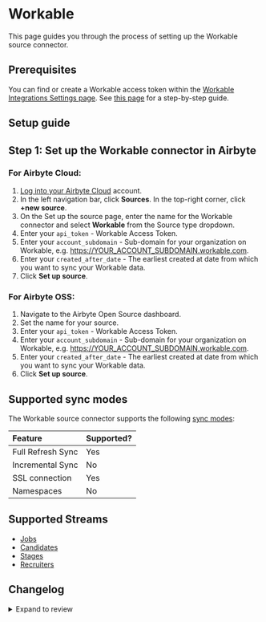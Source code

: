 # Workable

This page guides you through the process of setting up the Workable source connector.

## Prerequisites

You can find or create a Workable access token within the [Workable Integrations Settings page](https://test-432879.workable.com/backend/settings/integrations). See [this page](https://workable.readme.io/reference/generate-an-access-token#generate-an-api-access-token) for a step-by-step guide.

## Setup guide

## Step 1: Set up the Workable connector in Airbyte

### For Airbyte Cloud:

1. [Log into your Airbyte Cloud](https://cloud.airbyte.com/workspaces) account.
2. In the left navigation bar, click **Sources**. In the top-right corner, click **+new source**.
3. On the Set up the source page, enter the name for the Workable connector and select **Workable** from the Source type dropdown.
4. Enter your `api_token` - Workable Access Token.
5. Enter your `account_subdomain` - Sub-domain for your organization on Workable, e.g. https://YOUR_ACCOUNT_SUBDOMAIN.workable.com.
6. Enter your `created_after_date` - The earliest created at date from which you want to sync your Workable data.
7. Click **Set up source**.

### For Airbyte OSS:

1. Navigate to the Airbyte Open Source dashboard.
2. Set the name for your source.
3. Enter your `api_token` - Workable Access Token.
4. Enter your `account_subdomain` - Sub-domain for your organization on Workable, e.g. https://YOUR_ACCOUNT_SUBDOMAIN.workable.com.
5. Enter your `created_after_date` - The earliest created at date from which you want to sync your Workable data.
6. Click **Set up source**.

## Supported sync modes

The Workable source connector supports the following [sync modes](https://docs.airbyte.com/cloud/core-concepts#connection-sync-modes):

| Feature           | Supported? |
| :---------------- | :--------- |
| Full Refresh Sync | Yes        |
| Incremental Sync  | No         |
| SSL connection    | Yes        |
| Namespaces        | No         |

## Supported Streams

- [Jobs](https://workable.readme.io/reference/jobs)
- [Candidates](https://workable.readme.io/reference/job-candidates-index)
- [Stages](https://workable.readme.io/reference/stages)
- [Recruiters](https://workable.readme.io/reference/recruiters)

## Changelog

<details>
  <summary>Expand to review</summary>

| Version | Date       | Pull Request                                             | Subject              |
| :------ | :--------- | :------------------------------------------------------- | :------------------- |
| 0.1.14 | 2024-08-12 | [43765](https://github.com/airbytehq/airbyte/pull/43765) | Update dependencies |
| 0.1.13 | 2024-08-10 | [43520](https://github.com/airbytehq/airbyte/pull/43520) | Update dependencies |
| 0.1.12 | 2024-08-03 | [43146](https://github.com/airbytehq/airbyte/pull/43146) | Update dependencies |
| 0.1.11 | 2024-07-27 | [42772](https://github.com/airbytehq/airbyte/pull/42772) | Update dependencies |
| 0.1.10 | 2024-07-20 | [42290](https://github.com/airbytehq/airbyte/pull/42290) | Update dependencies |
| 0.1.9 | 2024-07-16 | [38343](https://github.com/airbytehq/airbyte/pull/38343) | Make compatable with the builder |
| 0.1.8 | 2024-07-13 | [41916](https://github.com/airbytehq/airbyte/pull/41916) | Update dependencies |
| 0.1.7 | 2024-07-10 | [41524](https://github.com/airbytehq/airbyte/pull/41524) | Update dependencies |
| 0.1.6 | 2024-07-09 | [41091](https://github.com/airbytehq/airbyte/pull/41091) | Update dependencies |
| 0.1.5 | 2024-07-06 | [41012](https://github.com/airbytehq/airbyte/pull/41012) | Update dependencies |
| 0.1.4 | 2024-06-25 | [40479](https://github.com/airbytehq/airbyte/pull/40479) | Update dependencies |
| 0.1.3 | 2024-06-22 | [39984](https://github.com/airbytehq/airbyte/pull/39984) | Update dependencies |
| 0.1.2 | 2024-06-06 | [39268](https://github.com/airbytehq/airbyte/pull/39268) | [autopull] Upgrade base image to v1.2.2 |
| 0.1.1 | 2024-05-21 | [38503](https://github.com/airbytehq/airbyte/pull/38503) | [autopull] base image + poetry + up_to_date |
| 0.1.0 | 2022-10-15 | [18033](https://github.com/airbytehq/airbyte/pull/18033) | New Source: Workable |

</details>
